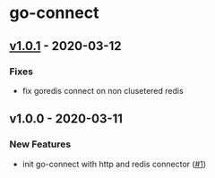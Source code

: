 # go-connect

<a name="v1.0.1"></a>
## [v1.0.1] - 2020-03-12
### Fixes
- fix goredis connect on non clusetered redis


<a name="v1.0.0"></a>
## v1.0.0 - 2020-03-11
### New Features
- init go-connect with http and redis connector ([#1](https://github.com/kumparan/go-connect/issues/1))


[Unreleased]: https://github.com/kumparan/go-connect/compare/v1.0.1...HEAD
[v1.0.1]: https://github.com/kumparan/go-connect/compare/v1.0.0...v1.0.1
